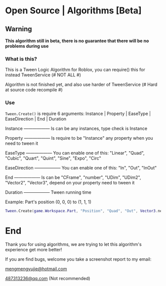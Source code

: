 # Open Source | Algorithms [Beta]
## Warning
**This algorithm still in beta, there is no guarantee that there will be no problems during use**
### What is this?
This is a Tween Logic Algorithm for Roblox, you can require() this for instead TweenService (# NOT ALL #)

Algorithm is not finished yet, and also use harder of TweenService (# Hard at source code recompile #)
### Use
`Tween.Create()` is require 6 arguments:
Instance | Property | EaseType | EaseDirection | End | Duration

Instance —————— Is can be any instances, type check is Instance

Property —————— Is require to be "Instance" any property when you need to tween it

EaseType —————— You can enable one of this: "Linear", "Quad", "Cubic", "Quart", "Quint", "Sine", "Expo", "Circ"

EaseDirection —————— You can enable one of this: "In", "Out", "InOut"

End —————— Is can be "CFrame", "number", "UDim", "UDim2", "Vector2", "Vector3", depend on your property need to tween it

Duration —————— Tween running time

Example: Part's position (0, 0, 0) to (1, 1, 1)
```lua
Tween.Create(game.Workspace.Part, "Position", "Quad", "Out", Vector3.new(1, 1, 1), 1);
```
# End
Thank you for using algorithms, we are trying to let this algorithm's experience get more better!

If you are find bugs, welcome you take a screenshot report to my email:

mengmengyujie@hotmail.com

487313236@qq.com (Not recommended)
